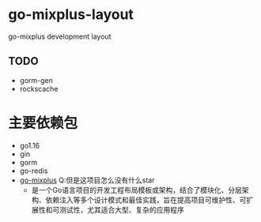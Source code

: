 # go-mixplus-layout

go-mixplus development layout


## TODO
- gorm-gen
- rockscache

# 主要依赖包
- go1.16
- gin
- gorm
- go-redis
- [go-mixplus](https://github.com/mix-plus/mixplus-layout) Q:但是这项目怎么没有什么star
  - 是一个Go语言项目的开发工程布局模板或架构，结合了模块化、分层架构、依赖注入等多个设计模式和最佳实践，旨在提高项目可维护性、可扩展性和可测试性，尤其适合大型、复杂的应用程序
